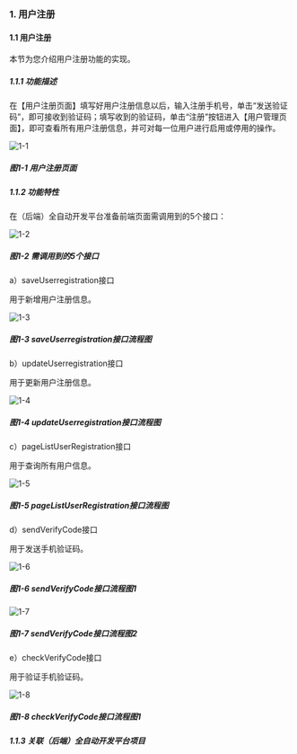 ### 1. 用户注册

#### 1.1 用户注册

本节为您介绍用户注册功能的实现。

##### 1.1.1 功能描述

在【用户注册页面】填写好用户注册信息以后，输入注册手机号，单击“发送验证码”，即可接收到验证码；填写收到的验证码，单击“注册”按钮进入【用户管理页面】，即可查看所有用户注册信息，并可对每一位用户进行启用或停用的操作。

![1-1](https://www.feisuanyz.com/fspage/alcj/register/userregister_1_1.png)

##### 图1-1 用户注册页面

##### 1.1.2 功能特性

在（后端）全自动开发平台准备前端页面需调用到的5个接口：

![1-2](https://www.feisuanyz.com/fspage/alcj/register/userregister_2_1.png)

##### 图1-2 需调用到的5个接口

a）saveUserregistration接口

用于新增用户注册信息。

![1-3](https://www.feisuanyz.com/fspage/alcj/register/userregister_2_2.png)

##### 图1-3 saveUserregistration接口流程图

b）updateUserregistration接口

用于更新用户注册信息。

![1-4](https://www.feisuanyz.com/fspage/alcj/register/userregister_2_3.png)

##### 图1-4 updateUserregistration接口流程图

c）pageListUserRegistration接口

用于查询所有用户信息。

![1-5](https://www.feisuanyz.com/fspage/alcj/register/userregister_2_4.png)

##### 图1-5 pageListUserRegistration接口流程图

d）sendVerifyCode接口

用于发送手机验证码。

![1-6](https://www.feisuanyz.com/fspage/alcj/register/userregister_2_5.png)

##### 图1-6 sendVerifyCode接口流程图1

![1-7](https://www.feisuanyz.com/fspage/alcj/register/userregister_2_6.png)

##### 图1-7 sendVerifyCode接口流程图2

e）checkVerifyCode接口

用于验证手机验证码。

![1-8](https://www.feisuanyz.com/fspage/alcj/register/userregister_2_7.png)

##### 图1-8 checkVerifyCode接口流程图1

##### 1.1.3 关联（后端）全自动开发平台项目
